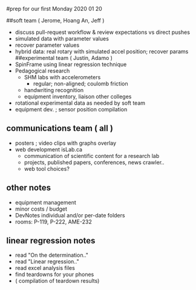#prep for our first Monday
2020 01 20

##soft team ( Jerome, Hoang An, Jeff )
- discuss pull-request workflow & review expectations vs direct pushes
- simulated data with parameter values
- recover parameter values
- hybrid data: real rotary with simulated accel position; recover params
##experimental team ( Justin, Adamo )
- SpinFrame using linear regression technique
- Pedagogical research
  - SHM labs with accelerometers
    - regular; non-aligned; coulomb friction
  - handwriting recognition
  - equipment inventory, liaison other colleges
- rotational experimental data as needed by soft team
- equipment dev. ; sensor position compilation
## communications team ( all )
- posters ; video clips with graphs overlay
- web development isLab.ca
  - communication of scientific content for a research lab
  - projects, published papers, conferences, news crawler..
  - web tool choices?
## other notes
- equipment management
- minor costs / budget
- DevNotes individual and/or per-date folders
- rooms: P-119, P-222, AME-232
## linear regression notes
- read "On the determination.."
- read "Linear regression.."
- read excel analysis files
- find teardowns for your phones
- ( compilation of teardown results)
